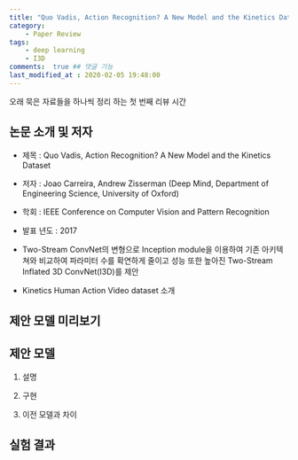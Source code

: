 ```yaml
---
title: "Quo Vadis, Action Recognition? A New Model and the Kinetics Dataset " ## 포스트 제목
category:       
    - Paper Review
tags:           
    - deep learning
    - I3D
comments:  true ## 댓글 기능
last_modified_at : 2020-02-05 19:48:00
---
```


오래 묵은 자료들을 하나씩 정리 하는 첫 번째 리뷰 시간

## 논문 소개 및 저자

- 제목 : Quo Vadis, Action Recognition? A New Model and the Kinetics Dataset

- 저자 : Joao Carreira, Andrew Zisserman  (Deep Mind, Department of Engineering Science, University of Oxford)

- 학회 : IEEE Conference on Computer Vision and Pattern Recognition 

- 발표 년도 : 2017

- Two-Stream ConvNet의 변형으로 Inception module을 이용하여 기존 아키텍쳐와 비교하여 파라미터 수를 확연하게 줄이고 성능 또한 높아진 Two-Stream Inflated 3D ConvNet(I3D)를 제안 

- Kinetics Human Action Video dataset 소개

## 제안 모델 미리보기

## 제안 모델

1. 설명

2. 구현

3. 이전 모델과 차이

## 실험 결과


